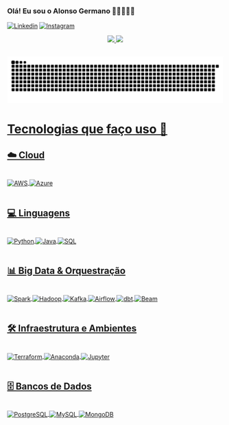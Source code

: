 
### Olá! Eu sou o Alonso Germano 🙋🏻‍♂️👨‍💻

[![Linkedin](https://img.shields.io/badge/LinkedIn-0077B5?style=for-the-badge&logo=linkedin&logoColor=white)](https://www.linkedin.com/in/germalonso/)
[![Instagram](https://img.shields.io/badge/Instagram-E4405F?style=for-the-badge&logo=instagram&logoColor=white)](https://www.instagram.com/germalonso/)

<div align="center">
  <a href="https://github.com/Germalonso">
  <img height="180em" src="https://github-readme-stats.vercel.app/api?username=Germalonso&show_icons=true&theme=tokyonight&cache_seconds=3600"/>
  <img height="180em" src="https://github-readme-stats.vercel.app/api/top-langs/?username=Germalonso&layout=compact&langs_count=7&theme=tokyonight&cache_seconds=3600"/>
</div>

##
![Snake animation](https://raw.githubusercontent.com/Germalonso/Germalonso/output/github-contribution-grid-snake.svg)
##

# Tecnologias que faço uso 🌌

## ☁️ Cloud

<div style="display: inline_block"><br>
  <img align="center" alt="AWS" src="https://img.shields.io/badge/AWS-232F3E?style=for-the-badge&logo=amazonaws&logoColor=white">
  <img align="center" alt="Azure" src="https://img.shields.io/badge/Microsoft%20Azure-0078D4?style=for-the-badge&logo=microsoftazure&logoColor=white">
</div>

<br>

## 💻 Linguagens

<div style="display: inline_block"><br>
  <img align="center" alt="Python" src="https://img.shields.io/badge/Python-3776AB?style=for-the-badge&logo=python&logoColor=white">
  <img align="center" alt="Java" src="https://img.shields.io/badge/Java-007396?style=for-the-badge&logo=openjdk&logoColor=white">
  <img align="center" alt="SQL" src="https://img.shields.io/badge/SQL-003B57?style=for-the-badge&logo=postgresql&logoColor=white">
</div>

<br>

## 📊 Big Data & Orquestração

<div style="display: inline_block"><br>
  <img align="center" alt="Spark" src="https://img.shields.io/badge/Apache%20Spark-E25A1C?style=for-the-badge&logo=apachespark&logoColor=white">
  <img align="center" alt="Hadoop" src="https://img.shields.io/badge/Apache%20Hadoop-66CCFF?style=for-the-badge&logo=apachehadoop&logoColor=black">
  <img align="center" alt="Kafka" src="https://img.shields.io/badge/Apache%20Kafka-231F20?style=for-the-badge&logo=apachekafka&logoColor=white">
  <img align="center" alt="Airflow" src="https://img.shields.io/badge/Apache%20Airflow-017CEE?style=for-the-badge&logo=apacheairflow&logoColor=white">
  <img align="center" alt="dbt" src="https://img.shields.io/badge/dbt-FF694B?style=for-the-badge&logo=dbt&logoColor=white">
  <img align="center" alt="Beam" src="https://img.shields.io/badge/Apache%20Beam-F37626?style=for-the-badge&logo=apachespark&logoColor=white">
</div>

<br>

## 🛠️ Infraestrutura e Ambientes

<div style="display: inline_block"><br>
  <img align="center" alt="Terraform" src="https://img.shields.io/badge/Terraform-7B42BC?style=for-the-badge&logo=terraform&logoColor=white">
  <img align="center" alt="Anaconda" src="https://img.shields.io/badge/Anaconda-44A833?style=for-the-badge&logo=anaconda&logoColor=white">
  <img align="center" alt="Jupyter" src="https://img.shields.io/badge/Jupyter-F37626?style=for-the-badge&logo=jupyter&logoColor=white">
</div>

<br>

## 🗄️ Bancos de Dados

<div style="display: inline_block"><br>
  <img align="center" alt="PostgreSQL" src="https://img.shields.io/badge/PostgreSQL-336791?style=for-the-badge&logo=postgresql&logoColor=white">
  <img align="center" alt="MySQL" src="https://img.shields.io/badge/MySQL-4479A1?style=for-the-badge&logo=mysql&logoColor=white">
  <img align="center" alt="MongoDB" src="https://img.shields.io/badge/MongoDB-47A248?style=for-the-badge&logo=mongodb&logoColor=white">
</div>

  


